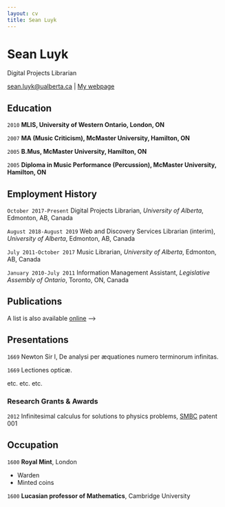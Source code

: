 ```yaml
---
layout: cv
title: Sean Luyk
---
```

# Sean Luyk
Digital Projects Librarian

<div id="webaddress">
<a href="sean.luyk@ualberta.ca">sean.luyk@ualberta.ca</a>
| <a href="https://sites.google.com/a/ualberta.ca/sean-luyk/">My webpage</a>
</div>

## Education

`2010`
__MLIS, University of Western Ontario, London, ON__

`2007`
__MA (Music Criticism), McMaster University, Hamilton, ON__

`2005`
__B.Mus, McMaster University, Hamilton, ON__

`2005`
__Diploma in Music Performance (Percussion), McMaster University, Hamilton, ON__

## Employment History

`October 2017-Present`
Digital Projects Librarian, *University of Alberta*, Edmonton, AB, Canada

`August 2018-August 2019`
Web and Discovery Services Librarian (interim), *University of Alberta*, Edmonton, AB, Canada

`July 2011-October 2017`
Music Librarian, *University of Alberta*, Edmonton, AB, Canada

`January 2010-July 2011`
Information Management Assistant, *Legislative Assembly of Ontario*, Toronto, ON, Canada

## Publications

A list is also available [online](https://scholar.google.ca/citations?user=CRHZquQAAAAJ&hl=en) -->

## Presentations

`1669`
Newton Sir I, De analysi per æquationes numero terminorum infinitas. 

`1669`
Lectiones opticæ.

etc. etc. etc.

### Research Grants & Awards

`2012`
Infinitesimal calculus for solutions to physics problems, [SMBC](http://www.techdirt.com/articles/20121011/09312820678/if-patents-had-been-around-time-newton.shtml) patent 001


## Occupation

`1600`
__Royal Mint__, London

- Warden
- Minted coins

`1600`
__Lucasian professor of Mathematics__, Cambridge University



<!-- ### Footer

Last updated: October 2019 -->


